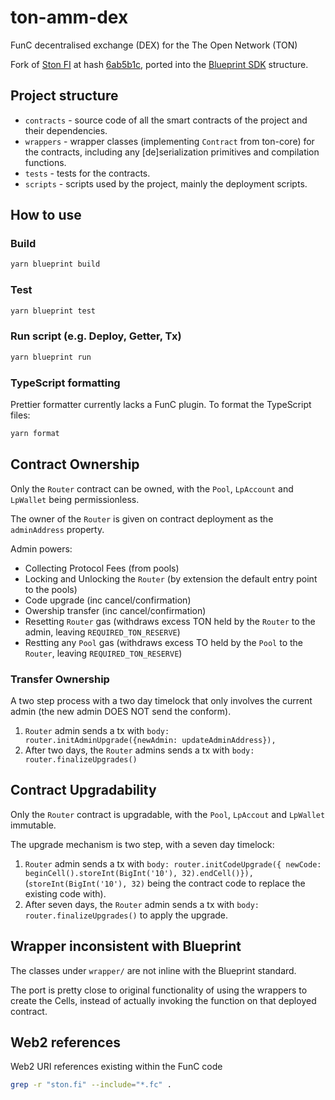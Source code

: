 # ton-amm-dex
FunC decentralised exchange (DEX) for the The Open Network (TON)

Fork of [Ston FI](https://github.com/ston-fi/dex-core) at hash [6ab5b1c](https://github.com/ston-fi/dex-core/commit/6ab5b1cb3ddb6a37a070f980bae84acbb0197814), ported into the [Blueprint SDK](https://github.com/ton-org/blueprint) structure.

## Project structure

-   `contracts` - source code of all the smart contracts of the project and their dependencies.
-   `wrappers` - wrapper classes (implementing `Contract` from ton-core) for the contracts, including any [de]serialization primitives and compilation functions.
-   `tests` - tests for the contracts.
-   `scripts` - scripts used by the project, mainly the deployment scripts.

## How to use

### Build
```bash
yarn blueprint build
```

### Test
```bash
yarn blueprint test
```

### Run script (e.g. Deploy, Getter, Tx)
```bash
yarn blueprint run
```

### TypeScript formatting
Prettier formatter currently lacks a FunC plugin.
To format the TypeScript files:
```bash
yarn format
```

## Contract Ownership
Only the `Router` contract can be owned, with the `Pool`, `LpAccount` and `LpWallet` being permissionless.

The owner of the `Router` is given on contract deployment as the `adminAddress` property.

Admin powers:
- Collecting Protocol Fees (from pools)
- Locking and Unlocking the `Router` (by extension the default entry point to the pools)
- Code upgrade (inc cancel/confirmation)
- Owership transfer (inc cancel/confirmation)
- Resetting `Router` gas (withdraws excess TON held by the `Router` to the admin, leaving `REQUIRED_TON_RESERVE`)
- Restting any `Pool` gas (withdraws excess TO held by the `Pool` to the `Router`, leaving `REQUIRED_TON_RESERVE`)

### Transfer Ownership
A two step process with a two day timelock that only involves the current admin (the new admin DOES NOT send the conform).
1. `Router` admin sends a tx with `body: router.initAdminUpgrade({newAdmin: updateAdminAddress}),`
2. After two days, the `Router` admins sends a tx with `body: router.finalizeUpgrades()`

## Contract Upgradability
Only the `Router` contract is upgradable, with the `Pool`, `LpAccout` and `LpWallet` immutable. 

The upgrade mechanism is two step, with a seven day timelock:
1. `Router` admin sends a tx with `body: router.initCodeUpgrade({ newCode: beginCell().storeInt(BigInt('10'), 32).endCell()}),` (`storeInt(BigInt('10'), 32)` being the contract code to replace the existing code with).
2. After seven days, the `Router` admin sends a tx with `body: router.finalizeUpgrades()` to apply the upgrade.

## Wrapper inconsistent with Blueprint
The classes under `wrapper/` are not inline with the Blueprint standard.

The port is pretty close to original functionality of using the wrappers to create the Cells, instead of actually invoking the function on that deployed contract.

## Web2 references
Web2 URI references existing within the FunC code

```bash
grep -r "ston.fi" --include="*.fc" .
```
